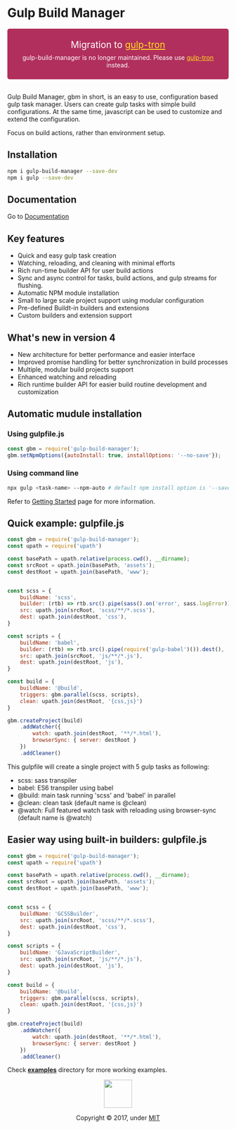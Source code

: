 # Gulp Build Manager

<div style='color:white; background:#B12F5C; padding: 1.5rem; border-radius: 5px; text-align:center'>
<div style='font-size:1.3rem; margin-bottom: 0.5rem'>
    Migration to <a href='https://github.com/shnam7/gulp-tron' target='_blank' style='color:#FFE21f'>gulp-tron</a>
</div>
<div>gulp-build-manager is no longer maintained. Please use <a href='https://github.com/shnam7/gulp-tron' target='_blank' style='color:#FFE21f'>gulp-tron</a> instead.</div>
</div><br>

Gulp Build Manager, gbm in short, is an easy to use, configuration based gulp task manager. Users can create gulp tasks with simple build configurations. At the same time, javascript can be used to customize and extend the configuration.

Focus on build actions, rather than environment setup.

## Installation
```bash
npm i gulp-build-manager --save-dev
npm i gulp --save-dev
```

## Documentation
Go to [Documentation](https://shnam7.github.io/gulp-build-manager)


## Key features
- Quick and easy gulp task creation
- Watching, reloading, and cleaning with minimal efforts
- Rich run-time builder API for user build actions
- Sync and async control for tasks, build actions, and gulp streams for flushing.
- Automatic NPM module installation
- Small to large scale project support using modular configuration
- Pre-defined Buildt-in builders and extensions
- Custom builders and extension support


## What's new in version 4
- New architecture for better performance and easier interface
- Improved promise handling for better synchronization in build processes
- Multiple, modular build projects support
- Enhanced watching and reloading
- Rich runtime builder API for easier build routine development and customization


## Automatic mudule installation

### Using gulpfile.js
```js
const gbm = require('gulp-build-manager');
gbm.setNpmOptions({autoInstall: true, installOptions: '--no-save'});
```

### Using command line
```sh
npx gulp <task-name> --npm-auto # default npm install option is '--save-dev'
```

Refer to [Getting Started](docs/contents/01-getting-started.md) page for more information.



## Quick example: gulpfile.js

```js
const gbm = require('gulp-build-manager');
const upath = require('upath')

const basePath = upath.relative(process.cwd(), __dirname);
const srcRoot = upath.join(basePath, 'assets');
const destRoot = upath.join(basePath, 'www');


const scss = {
    buildName: 'scss',
    builder: (rtb) => rtb.src().pipe(sass().on('error', sass.logError)).dest(),
    src: upath.join(srcRoot, 'scss/**/*.scss'),
    dest: upath.join(destRoot, 'css'),
}

const scripts = {
    buildName: 'babel',
    builder: (rtb) => rtb.src().pipe(require('gulp-babel')()).dest(),
    src: upath.join(srcRoot, 'js/**/*.js'),
    dest: upath.join(destRoot, 'js'),
}

const build = {
    buildName: '@build',
    triggers: gbm.parallel(scss, scripts),
    clean: upath.join(destRoot, '{css,js}')
}

gbm.createProject(build)
    .addWatcher({
        watch: upath.join(destRoot, '**/*.html'),
        browserSync: { server: destRoot }
    })
    .addCleaner()
```
This gulpfile will create a single project with 5 gulp tasks as following:
- scss: sass transpiler
- babel: ES6 transpiler using babel
- @build: main task running 'scss' and 'babel' in parallel
- @clean: clean task (default name is @clean)
- @watch: Full featured watch task with reloading using browser-sync (default name is @watch)


## Easier way using built-in builders: gulpfile.js
```js
const gbm = require('gulp-build-manager');
const upath = require('upath')

const basePath = upath.relative(process.cwd(), __dirname);
const srcRoot = upath.join(basePath, 'assets');
const destRoot = upath.join(basePath, 'www');


const scss = {
    buildName: 'GCSSBuilder',
    src: upath.join(srcRoot, 'scss/**/*.scss'),
    dest: upath.join(destRoot, 'css'),
}

const scripts = {
    buildName: 'GJavaScriptBuilder',
    src: upath.join(srcRoot, 'js/**/*.js'),
    dest: upath.join(destRoot, 'js'),
}

const build = {
    buildName: '@build',
    triggers: gbm.parallel(scss, scripts),
    clean: upath.join(destRoot, '{css,js}')
}

gbm.createProject(build)
    .addWatcher({
        watch: upath.join(destRoot, '**/*.html'),
        browserSync: { server: destRoot }
    })
    .addCleaner()
```

Check **[examples](examples)** directory for more working examples.


<p align="center">
  <img class="logo" src="https://shnam7.github.io/gulp-build-manager/images/gbm.svg" width="64px">
  <p align=center>Copyright &copy; 2017, under <a href="./LICENSE">MIT</a></p>
</div>
